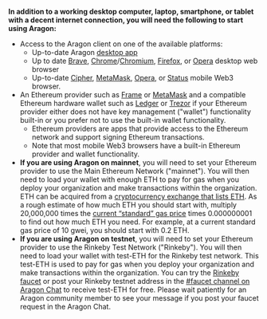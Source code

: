 <p>
	<strong>In addition to a working desktop computer, laptop, smartphone, or tablet with a decent internet connection, you will need the following to start using Aragon:</strong>
</p>
<ul>
	<li>Access to the Aragon client on one of the available platforms:<br>
	<ul>
		<li>Up-to-date Aragon <a href="https://github.com/aragon/aragon-desktop/releases" target="_blank">desktop app</a> </li>
		<li>Up to date <a href="https://brave.com/" target="_blank">Brave</a>, <a href="https://www.google.com/chrome/" target="_blank">Chrome</a>/<a href="https://www.chromium.org/getting-involved/download-chromium" target="_blank">Chromium</a>, <a href="https://www.mozilla.org/firefox/" target="_blank">Firefox</a>, or <a href="https://www.opera.com/download" target="_blank">Opera</a> desktop web browser</li>
		<li>Up-to-date <a href="https://www.cipherbrowser.com/" target="_blank">Cipher</a>, <a href="https://metamask.io" target="_blank">MetaMask</a>, <a href="https://www.opera.com/crypto" target="_blank">Opera</a>, or <a href="https://status.im/" target="_blank">Status</a> mobile Web3 browser.</li>
	</ul>
	</li>
	<li>An Ethereum provider such as <a href="https://frame.sh/" target="_blank">Frame</a> or <a href="https://metamask.io/" target="_blank">MetaMask</a> and a compatible Ethereum hardware wallet such as <a href="https://www.ledger.com/" target="_blank">Ledger</a> or <a href="https://trezor.io/" target="_blank">Trezor</a> if your Ethereum provider either does not have key management ("wallet") functionality built-in or you prefer not to use the built-in wallet functionality.
	<ul>
		<li>Ethereum providers are apps that provide access to the Ethereum network and support signing Ethereum transactions.</li>
		<li>Note that most mobile Web3 browsers have a built-in Ethereum provider and wallet functionality.</li>
	</ul>
	</li>
	<li><strong>If you are using Aragon on mainnet</strong>, you will need to set your Ethereum provider to use the Main Ethereum Network ("mainnet"). You will then need to load your wallet with enough ETH to pay for gas when you deploy your organization and make transactions within the organization. ETH can be acquired from a <a href="https://docs.ethhub.io/using-ethereum/how-to-buy-ether/" target="_blank">cryptocurrency exchange that lists ETH</a>. As a rough estimate of how much ETH you should start with, multiply 20,000,000 times the <a href="https://ethgasstation.info/" target="_blank">current “standard” gas price</a> times 0.000000001 to find out how much ETH you need. For example, at a current standard gas price of 10 gwei, you should start with 0.2 ETH.</li>
	<li><strong>If you are using Aragon on testnet</strong>, you will need to set your Ethereum provider to use the Rinkeby Test Network ("Rinkeby"). You will then need to load your wallet with test-ETH for the Rinkeby test network. This test-ETH is used to pay for gas when you deploy your organization and make transactions within the organization. You can try the <a href="https://faucet.rinkeby.io/" target="_blank">Rinkeby faucet</a> or post your Rinkeby testnet address in the <a href="https://aragon.chat/channel/faucet" target="_blank">#faucet channel on Aragon Chat</a> to receive test-ETH for free. Please wait patiently for an Aragon community member to see your message if you post your faucet request in the Aragon Chat.</li>
</ul>
